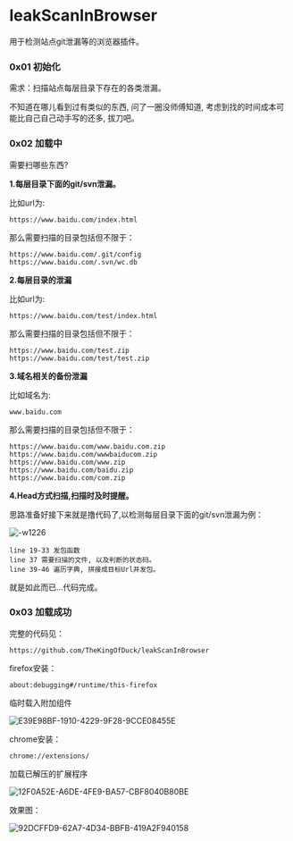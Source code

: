 # leakScanInBrowser

用于检测站点git泄漏等的浏览器插件。

### 0x01 初始化

需求：扫描站点每层目录下存在的各类泄漏。

不知道在哪儿看到过有类似的东西, 问了一圈没师傅知道, 考虑到找的时间成本可能比自己自己动手写的还多, 拔刀吧。

### 0x02 加载中

需要扫哪些东西?

**1.每层目录下面的git/svn泄漏。**

比如url为:

```
https://www.baidu.com/index.html
```

那么需要扫描的目录包括但不限于：

```
https://www.baidu.com/.git/config
https://www.baidu.com/.svn/wc.db
```

**2.每层目录的泄漏**

比如url为:

```
https://www.baidu.com/test/index.html
```

那么需要扫描的目录包括但不限于：

```
https://www.baidu.com/test.zip
https://www.baidu.com/test/test.zip
```

**3.域名相关的备份泄漏**

比如域名为:

```
www.baidu.com
```

那么需要扫描的目录包括但不限于：

```
https://www.baidu.com/www.baidu.com.zip
https://www.baidu.com/wwwbaiducom.zip
https://www.baidu.com/www.zip
https://www.baidu.com/baidu.zip
https://www.baidu.com/com.zip
```

**4.Head方式扫描,扫描时及时提醒。**


思路准备好接下来就是撸代码了,以检测每层目录下面的git/svn泄漏为例：


![-w1226](https://github.com/TheKingOfDuck/leakScanInBrowser/blob/master/icons/1.jpg)

```
line 19-33 发包函数
line 37 需要扫描的文件, 以及判断的状态码。
line 39-46 遍历字典, 拼接成目标Url并发包。
```

就是如此而已...代码完成。


### 0x03 加载成功

完整的代码见：


```
https://github.com/TheKingOfDuck/leakScanInBrowser
```

firefox安装：

```
about:debugging#/runtime/this-firefox
```

临时载入附加组件

![E39E98BF-1910-4229-9F28-9CCE08455E](https://github.com/TheKingOfDuck/leakScanInBrowser/blob/master/icons/2.png)

chrome安装：


```
chrome://extensions/
```
加载已解压的扩展程序

![12F0A52E-A6DE-4FE9-BA57-CBF8040B80BE](https://github.com/TheKingOfDuck/leakScanInBrowser/blob/master/icons/3.png)


效果图：

![92DCFFD9-62A7-4D34-BBFB-419A2F940158](https://github.com/TheKingOfDuck/leakScanInBrowser/blob/master/icons/4.png)
